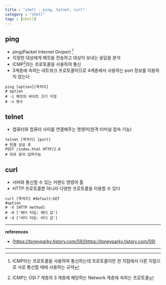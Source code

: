 ```yaml
---
title : "shell - ping, telnet, curl"
category : "shell"
tags : [shell]
---
```


## ping

- ping(Packet Internet Groper) [^1]
- 지정한 대상에게 패킷을 전송하고 대상이 보내는 응답을 분석
- ICMP[^2]라는 프로토콜을 사용하여 통신
- 3계층에 속하는 네트워크 프로토콜이므로 4계층에서 사용하는 port 정보를 이용하지 않는다

```shell
ping [option][목적지]
# option
# -i 패킷의 바이트 크기 지정
# -n 횟수
```

## telnet

- 컴퓨터와 컴퓨터 사이를 연결해주는 명령어(원격 터미널 접속 기능)

```shell
telnet [목적지] [port]
# 연결 성공 후
POST /index.html HTTP/2.0 
# 위와 같이 입력가능
```

## curl

- 서버와 통신할 수 있는 커맨드 명령어 툴
- HTTP 프로토콜뿐 아니라 다양한 프로토콜을 이용할 수 있다

```shell
curl [목적지] #default:GET
#option
# -X [HTTP method]
# -H ['헤더 타입: 헤더 값']
# -d ['바디 타입: 바디 값'] 
```

----

**references**

- [https://toneyparky.tistory.com/59](https://toneyparky.tistory.com/59)

----

[^1]:  ICMP라는 프로토콜을 사용하여 통신하는데 프로토콜이란 한 지점에서 다른 지점으로 서로 통신할 때에 사용하는 규약
[^2]:  ICMP는 OSI 7 계층의 3 계층에 해당하는 Network 계층에 속하는 프로토콜